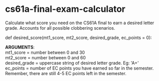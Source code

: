 # cs61a-final-exam-calculator
Calculate what score you need on the CS61A final to earn a desired letter grade. Accounts for all possible clobbering scenarios.

def desired_score(mt1_score, mt2_score, desired_grade, ec_points = 0):

**ARGUMENTS**:  
mt1_score = number between 0 and 30  
mt2_score = number between 0 and 60  
desired_grade = uppercase string of desired letter grade. Eg: 'A+'  
ec_points = number of EC points you have earned so far in the semester. Remember, there are still 4-5 EC points left in the semester.  

